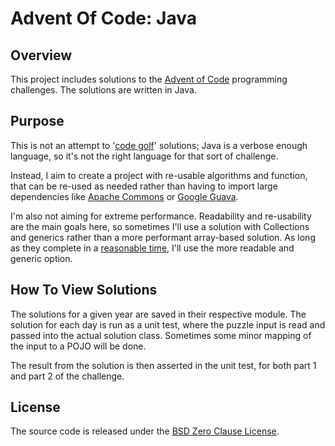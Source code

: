 # Advent Of Code: Java

## Overview

This project includes solutions to the [Advent of Code](https://adventofcode.com/) programming challenges.
The solutions are written in Java.

## Purpose

This is not an attempt to '[code golf](https://en.wikipedia.org/wiki/Code_golf)' solutions; Java is a verbose enough language, so it's not the right
language for that sort of challenge.

Instead, I aim to create a project with re-usable algorithms and function, that can be re-used as needed rather than having to import large
dependencies like [Apache Commons](https://commons.apache.org/) or [Google Guava](https://github.com/google/guava).

I'm also not aiming for extreme performance. Readability and re-usability are the main goals here, so sometimes I'll use a solution with Collections
and generics rather than a more performant array-based solution. As long as they complete in
a [reasonable time](https://en.wikipedia.org/wiki/Reasonable_time), I'll use the more readable and generic option.

## How To View Solutions

The solutions for a given year are saved in their respective module. The solution for each day is run as a unit test, where the puzzle input is read
and passed into the actual solution class. Sometimes some minor mapping of the input to a POJO will be done.

The result from the solution is then asserted in the unit test, for both part 1 and part 2 of the challenge.

## License

The source code is released under the [BSD Zero Clause License](https://opensource.org/licenses/0BSD).
